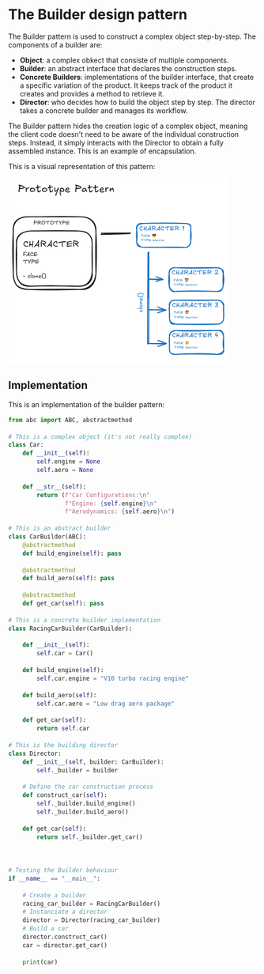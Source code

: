 # The Builder design pattern

The Builder pattern is used to construct a complex object step-by-step. The components of a builder are:

- **Object**: a complex obkect that consiste of multiple components.
- **Builder**: an abstract interface that declares the construction steps.
- **Concrete Builders**: implementations of the builder interface, that create a specific variation of the product. It keeps track of the product it creates and provides a method to retrieve it.
- **Director**: who decides how to build the object step by step. The director takes a concrete builder and manages its workflow.

The Builder pattern hides the creation logic of a complex object, meaning the client code doesn't need to be aware of the individual construction steps. Instead, it simply interacts with the Director to obtain a fully assembled instance. This is an example of encapsulation.

This is a visual representation of this pattern:

![Prototype Pattern Visual Representation](/Prototype/res/prototype_visualization.png)

## Implementation
This is an implementation of the builder pattern:
```python
from abc import ABC, abstractmethod

# This is a complex object (it's not really complex)
class Car:
    def __init__(self):
        self.engine = None
        self.aero = None

    def __str__(self):
        return (f"Car Configurations:\n"
                f"Engine: {self.engine}\n"
                f"Aerodynamics: {self.aero}\n")
    
# This is an abstract builder
class CarBuilder(ABC):
    @abstractmethod
    def build_engine(self): pass

    @abstractmethod
    def build_aero(self): pass

    @abstractmethod
    def get_car(self): pass

# This is a concrete builder implementation
class RacingCarBuilder(CarBuilder):

    def __init__(self):
        self.car = Car()

    def build_engine(self):
        self.car.engine = "V10 turbo racing engine"

    def build_aero(self):
        self.car.aero = "Low drag aero package"

    def get_car(self):
        return self.car

# This is the building director
class Director:
    def __init__(self, builder: CarBuilder):
        self._builder = builder

    # Define the car construction process
    def construct_car(self):
        self._builder.build_engine()
        self._builder.build_aero()

    def get_car(self):
        return self._builder.get_car()
    


# Testing the Builder behaviour
if __name__ == "__main__":

    # Create a builder
    racing_car_builder = RacingCarBuilder()
    # Instanciate a director
    director = Director(racing_car_builder)
    # Build a car
    director.construct_car()
    car = director.get_car()

    print(car)
```